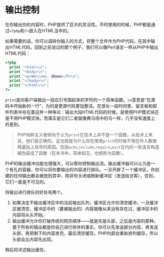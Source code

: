 # 输出控制

在你输出你的内容时，PHP提供了巨大的灵活性。平时使用的时候，PHP都是通过`<?php`和`?>`嵌入在HTML当中的。

如果需要的话，你可以调转你输入的方式，将整个文件作为PHP代码，在其中输出HTML代码。回到之前说过的那个例子，我们可以像Perl语言一样从PHP中输出HTML代码：

```php
<?php
  print "<html>\n";
  print "<body>\n";
  print "<p>Welcome, $Name</P>\n";
  print "</body>\n";
  print "</html>\n";
?>
```

`print`是向客户端输出一段应引号围起来的字符的一个简单函数。`\n`意思是“在源码中开始新的一行”，为的是使源代码更加整洁。在很长一段时间里，留言板和邮件列表中存在着这样一种争论：输出大段HTML代码的时候，是使用PHP模式块还是不用PHP模式快。而事实是它们二者就像赛马场中的马一样，几乎没有速度上的差别。

> PHP纯粹主义者倾向于认为`print`在技术上并不是一个函数，从技术上来说，他们是正确的。这也就是为什么你在使用`print`的时候不用在传入数据两遍加上括号的原因。包括`echo`,`include`,`require`,`exit`在内的一些语言构造被伪装成了函数（在本书中，简单起见，也统称为函数）。

PHP的输出缓冲功能也很强大，可以帮你控制输出流。输出缓冲器可以认为是一个有孔的容器，你可以将你要输出的内容进行排队。一旦开辟了一个缓冲区，你创建的任何输出都会被放到其中，除非你关闭或刷新缓冲区（发送给访客），否则，它们一直是不可见的。

将输出进行排队的好处有两个。

1. 如果决定不输出缓冲区中的当前输出队列，缓冲区允许你清空缓冲。一旦缓冲区被清空，缓冲区中的（要被输出的）内容就像从来没有存在过，缓冲区中的内容将从头开始。
2. 输出缓冲允许你打破传统的网页顺序——就是先是头部，之后是内容的那种。基于所有的输出都是你自己进行排序的事实，你可以先发送部分内容，再发送头部，再把剩下的内容发完，最后清空缓存。PHP内部会重新排列缓存，所以头部会比内容先出现。

稍后将详述输出缓存。
